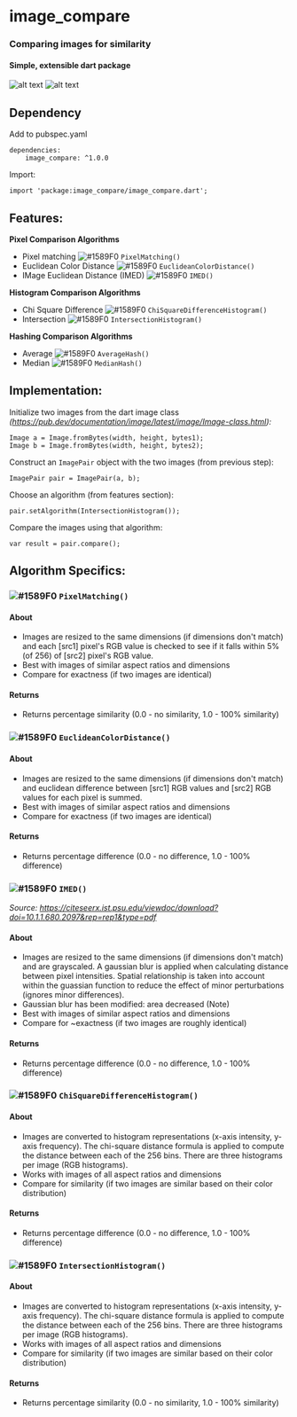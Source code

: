 # image_compare
### Comparing images for similarity
#### Simple, extensible dart package

![alt text](https://github.com/nitinramadoss/image_compare/blob/main/seven2.PNG) ![alt text](https://github.com/nitinramadoss/image_compare/blob/main/seven.PNG)

## Dependency
Add to pubspec.yaml
```
dependencies:
    image_compare: ^1.0.0
```

Import:
```
import 'package:image_compare/image_compare.dart';
```

## Features:
**Pixel Comparison Algorithms**
- Pixel matching ![#1589F0](https://via.placeholder.com/15/1589F0/000000?text=+) `PixelMatching()`
- Euclidean Color Distance ![#1589F0](https://via.placeholder.com/15/1589F0/000000?text=+) `EuclideanColorDistance()`
- IMage Euclidean Distance (IMED) ![#1589F0](https://via.placeholder.com/15/1589F0/000000?text=+) `IMED()`

**Histogram Comparison Algorithms**
- Chi Square Difference ![#1589F0](https://via.placeholder.com/15/1589F0/000000?text=+) `ChiSquareDifferenceHistogram()`
- Intersection ![#1589F0](https://via.placeholder.com/15/1589F0/000000?text=+) `IntersectionHistogram()`

**Hashing Comparison Algorithms**
- Average ![#1589F0](https://via.placeholder.com/15/1589F0/000000?text=+) `AverageHash()`
- Median ![#1589F0](https://via.placeholder.com/15/1589F0/000000?text=+) `MedianHash()`

## Implementation:
Initialize two images from the dart image class 
*(https://pub.dev/documentation/image/latest/image/Image-class.html):*
```
Image a = Image.fromBytes(width, height, bytes1);
Image b = Image.fromBytes(width, height, bytes2);
```
Construct an ```ImagePair``` object with the two images (from previous step):
```
ImagePair pair = ImagePair(a, b);
```
Choose an algorithm (from features section):
```
pair.setAlgorithm(IntersectionHistogram());
```
Compare the images using that algorithm:
```
var result = pair.compare();
```

## Algorithm Specifics: 
### ![#1589F0](https://via.placeholder.com/15/1589F0/000000?text=+) `PixelMatching()`

#### About
 - Images are resized to the same dimensions (if dimensions don't match) and each [src1] pixel's RGB value is checked to see if it falls within 5% (of 256) of [src2] pixel's RGB value.
 - Best with images of similar aspect ratios and dimensions
 - Compare for exactness (if two images are identical)

#### Returns
 - Returns percentage similarity (0.0 - no similarity, 1.0 - 100% similarity)

### ![#1589F0](https://via.placeholder.com/15/1589F0/000000?text=+) `EuclideanColorDistance()`

#### About
 - Images are resized to the same dimensions (if dimensions don't match) and euclidean difference between [src1] RGB values and [src2] RGB values for each pixel is summed.
 - Best with images of similar aspect ratios and dimensions
 - Compare for exactness (if two images are identical)

#### Returns
 - Returns percentage difference (0.0 - no difference, 1.0 - 100% difference)

### ![#1589F0](https://via.placeholder.com/15/1589F0/000000?text=+) `IMED()`
*Source: https://citeseerx.ist.psu.edu/viewdoc/download?doi=10.1.1.680.2097&rep=rep1&type=pdf*

#### About
 - Images are resized to the same dimensions (if dimensions don't match) and are grayscaled. A gaussian blur is applied when calculating distance between pixel intensities.    Spatial relationship is taken into account within the guassian function to reduce the effect of minor perturbations (ignores minor differences). 
 - Gaussian blur has been modified: area decreased (Note)
 - Best with images of similar aspect ratios and dimensions
 - Compare for ~exactness (if two images are roughly identical)

#### Returns
 - Returns percentage difference (0.0 - no difference, 1.0 - 100% difference)

### ![#1589F0](https://via.placeholder.com/15/1589F0/000000?text=+) `ChiSquareDifferenceHistogram()`

#### About
 - Images are converted to histogram representations (x-axis intensity, y-axis frequency). The chi-square distance formula is applied to compute the distance between each of the 256 bins. There are three histograms per image (RGB histograms).  
 - Works with images of all aspect ratios and dimensions
 - Compare for similarity (if two images are similar based on their color distribution)

#### Returns
 - Returns percentage difference (0.0 - no difference, 1.0 - 100% difference)

### ![#1589F0](https://via.placeholder.com/15/1589F0/000000?text=+) `IntersectionHistogram()`

#### About
 - Images are converted to histogram representations (x-axis intensity, y-axis frequency). The chi-square distance formula is applied to compute the distance between each of the 256 bins. There are three histograms per image (RGB histograms).  
 - Works with images of all aspect ratios and dimensions
 - Compare for similarity (if two images are similar based on their color distribution)

#### Returns
 - Returns percentage similarity (0.0 - no similarity, 1.0 - 100% similarity)


